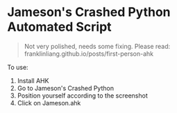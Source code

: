 # Jameson's Crashed Python Automated Script

>Not very polished, needs some fixing. Please read: franklinliang.github.io/posts/first-person-ahk

To use:
1. Install AHK
2. Go to Jameson's Crashed Python
3. Position yourself according to the screenshot
4. Click on Jameson.ahk
